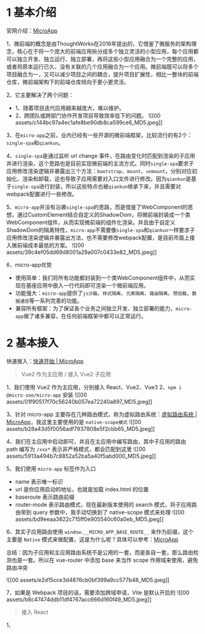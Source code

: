 # 1 基本介绍

官网介绍：[MicroApp](https://micro-zoe.github.io/doc/zh/)

1、微前端的概念是由ThoughtWorks在2016年提出的，它借鉴了微服务的架构理念，核心在于将一个庞大的前端应用拆分成多个独立灵活的小型应用，每个应用都可以独立开发、独立运行、独立部署，再将这些小型应用融合为一个完整的应用，或者将原本运行已久、没有关联的几个应用融合为一个应用。微前端既可以将多个项目融合为一，又可以减少项目之间的耦合，提升项目扩展性，相比一整块的前端仓库，微前端架构下的前端仓库倾向于更小更灵活。

2、它主要解决了两个问题：
- 1、随着项目迭代应用越来越庞大，难以维护。
- 2、跨团队或跨部门协作开发项目导致效率低下的问题。
![[00 assets/c144bc97a4ec1afe8be90db8ca599ce6_MD5.jpeg]]

3、在`micro-app`之前，业内已经有一些开源的微前端框架，比较流行的有2个：`single-spa`和`qiankun`。

4、`single-spa`是通过监听 url change 事件，在路由变化时匹配到渲染的子应用并进行渲染，这个思路也是目前实现微前端的主流方式。同时`single-spa`要求子应用修改渲染逻辑并暴露出三个方法：`bootstrap`、`mount`、`unmount`，分别对应初始化、渲染和卸载，这也导致子应用需要对入口文件进行修改。因为`qiankun`是基于`single-spa`进行封装，所以这些特点也被`qiankun`继承下来，并且需要对webpack配置进行一些修改。

5、`micro-app`并没有沿袭`single-spa`的思路，而是借鉴了WebComponent的思想，通过CustomElement结合自定义的ShadowDom，将微前端封装成一个类WebComponent组件，从而实现微前端的组件化渲染。并且由于自定义ShadowDom的隔离特性，`micro-app`不需要像`single-spa`和`qiankun`一样要求子应用修改渲染逻辑并暴露出方法，也不需要修改webpack配置，是目前市面上接入微前端成本最低的方案。
![[00 assets/39c4ef05dd69d8001a29a007c0433e82_MD5.jpeg]]

6、micro-app优势
- 使用简单：我们将所有功能都封装到一个类WebComponent组件中，从而实现在基座应用中嵌入一行代码即可渲染一个微前端应用。
- 功能强大：`micro-app`提供了`js沙箱`、`样式隔离`、`元素隔离`、`路由隔离`、`预加载`、`数据通信`等一系列完善的功能。
- 兼容所有框架：为了保证各个业务之间独立开发、独立部署的能力，`micro-app`做了诸多兼容，在任何前端框架中都可以正常运行。

# 2 基本接入

快速接入：[快速开始 | MicroApp](https://micro-zoe.github.io/doc/zh/start.html#%E4%B8%BB%E5%BA%94%E7%94%A8)

>Vue2 作为主应用 / 接入 Vue2 子应用

1、我们使用 Vue2 作为主应用，分别接入 React、Vue2、Vue3
2、`npm i @micro-zoe/micro-app` 安装
![[00 assets/01f90517f70c56240b057ea72240a897_MD5.jpeg]]

3、针对 micro-app 主要存在几种路由模式，称为虚拟路由系统：[虚拟路由系统 | MicroApp](https://micro-zoe.github.io/doc/zh/router.html)，我这里主要使用的是 `native-scope模式`
![[00 assets/b28a43d5f0056adf7937808e5f2cbb65_MD5.jpeg]]

4、我们在主应用中启动即可，并且在主应用中编写路由，其中子应用的路由 path 编写为 `/xxx*` 表示非严格模式，都会匹配到这里
![[00 assets/5913a494b7c8852a52ba5a40f5abd000_MD5.jpeg]]

5、我们使用 `micro-app` 标签作为入口
- name 表示唯一标识
- url 是你应用启动的地址，也就是加载 index.html 的位置
- baseroute 表示路由前缀
- router-mode 表示路由模式，现在最新版本使用的 search 模式，将子应用路由带到 query 参数中，我手动切换到了 native-scope 模式来处理
![[00 assets/bd9eeaa3822c715ff0e905540c60a0eb_MD5.jpeg]]

6、其实子应用路由使用 `window.__MICRO_APP_BASE_ROUTE__` 来作为前缀，这个主要是 `Native` 模式来做配置，这是为什么呢？具体可以参考：[MicroApp](https://micro-zoe.github.io/doc/zh/browser-router.html)

总结：因为子应用和主应用路由系统不是公用的一套，而是各自一套，那么路由检测也是一套。所以在 vue-router 中添加 base 来当作 scope 作用域来使用，避免路由冲突

![[00 assets/e2d15cce3d4876cb0bf399a9cc577b48_MD5.jpeg]]

7、如果是 Webpack 项目的话，需要添加跨域申请，Vite 是默认开启的
![[00 assets/b8c47474ddb11df4767acc666d160f49_MD5.jpeg]]

>接入 React

1、
